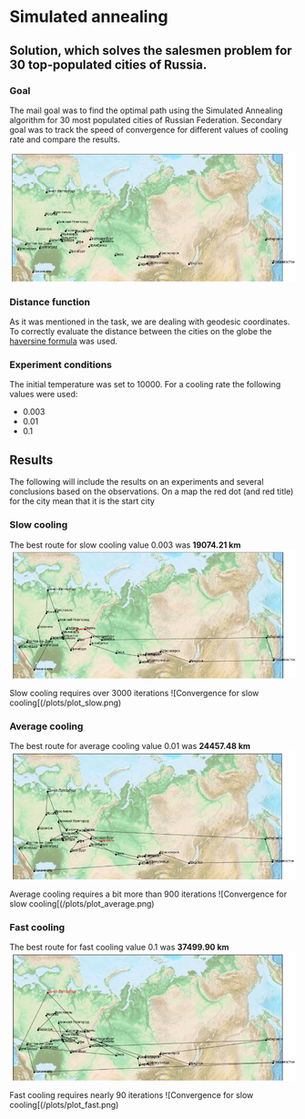 # Simulated annealing
## Solution, which solves the salesmen problem for 30 top-populated cities of Russia.

### Goal 
The mail goal was to find the optimal path using the Simulated Annealing algorithm for 
30 most populated cities of Russian Federation. Secondary goal was to track the speed 
of convergence for different values of cooling rate and compare the results. 

![30 top populated cities in Russia](/images/cities_empty.png)

### Distance function
As it was mentioned in the task, we are dealing with geodesic coordinates. 
To correctly evaluate the distance between the cities on the globe the [haversine formula](https://en.wikipedia.org/wiki/Haversine_formula) was used.

### Experiment conditions
The initial temperature was set to 10000. 
For a cooling rate the following values were used:
* 0.003
* 0.01
* 0.1

## Results
The following will include the results on an experiments and several 
conclusions based on the observations. On a map the red dot (and red 
title) for the city mean that it is the start city

### Slow cooling
The best route for slow cooling value 0.003 was **19074.21 km**
![The best route for slow cooling](/images/cities_slow.png)

Slow cooling requires over 3000 iterations
![Convergence for slow cooling[(/plots/plot_slow.png)

### Average cooling
The best route for average cooling value 0.01 was **24457.48 km**
![The best route for average cooling](/images/cities_average.png)

Average cooling requires a bit more than 900 iterations
![Convergence for slow cooling[(/plots/plot_average.png)

### Fast cooling
The best route for fast cooling value 0.1 was **37499.90 km**
![The best route for fast cooling](/images/cities_fast.png)

Fast cooling requires nearly 90 iterations
![Convergence for slow cooling[(/plots/plot_fast.png)
